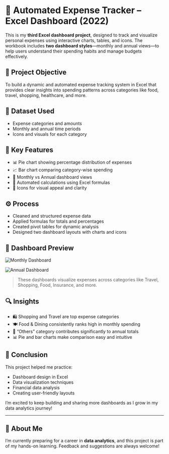 # 💸 Automated Expense Tracker – Excel Dashboard (2022)

This is my **third Excel dashboard project**, designed to track and visualize personal expenses using interactive charts, tables, and icons. The workbook includes **two dashboard styles**—monthly and annual views—to help users understand their spending habits and manage budgets effectively.

## 🎯 Project Objective

To build a dynamic and automated expense tracking system in Excel that provides clear insights into spending patterns across categories like food, travel, shopping, healthcare, and more.

## 📁 Dataset Used

- Expense categories and amounts
- Monthly and annual time periods
- Icons and visuals for each category

## 📌 Key Features

- 📊 Pie chart showing percentage distribution of expenses
- 📈 Bar chart comparing category-wise spending
- 📅 Monthly vs Annual dashboard views
- 🧮 Automated calculations using Excel formulas
- 🎨 Icons for visual appeal and clarity

## ⚙️ Process

- Cleaned and structured expense data
- Applied formulas for totals and percentages
- Created pivot tables for dynamic analysis
- Designed two dashboard layouts with charts and icons

## 📸 Dashboard Preview

![Monthly Dashboard](https://github.com/aryanrajput16721/automated-expense-tracker-excel/blob/main/expense-dashboard-monthly.png?raw=true)

![Annual Dashboard](https://github.com/aryanrajput16721/automated-expense-tracker-excel/blob/main/expense-dashboard-annual.png?raw=true)

> These dashboards visualize expenses across categories like Travel, Shopping, Food, Insurance, and more.

## 🔍 Insights

- 🛍️ Shopping and Travel are top expense categories
- 🍽️ Food & Dining consistently ranks high in monthly spending
- 🧾 “Others” category contributes significantly to annual totals
- 📊 Pie and bar charts make comparison easy and intuitive

## 🧠 Conclusion

This project helped me practice:
- Dashboard design in Excel
- Data visualization techniques
- Financial data analysis
- Creating user-friendly layouts

I’m excited to keep building and sharing more dashboards as I grow in my data analytics journey!

---

## 🚀 About Me

I’m currently preparing for a career in **data analytics**, and this project is part of my hands-on learning. Feedback and suggestions are always welcome!

